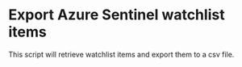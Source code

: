 # Export Azure Sentinel watchlist items 
This script will retrieve watchlist items and export them to a csv file.